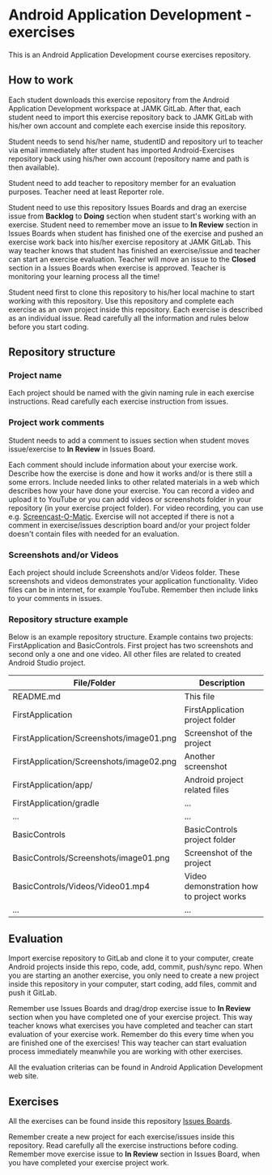 # Android Application Development - exercises
This is an Android Application Development course exercises repository.

## How to work
Each student downloads this exercise repository from the Android Application 
Development workspace at JAMK GitLab. After that, each student need to import this 
exercise repository back to JAMK GitLab with his/her own account and complete each exercise 
inside this repository.

Student needs to send his/her name, studentID and repository url to teacher via email immediately after student has imported Android-Exercises repository 
back using his/her own account (repository name and path is then available).

Student need to add teacher to repository member for an evaluation purposes. Teacher need at least Reporter role.

Student need to use this repository Issues Boards and drag an exercise issue from 
<b>Backlog</b> to <b>Doing</b> section when student start's working with an exercise. 
Student need to remember move an issue to <b>In Review</b> section in Issues Boards when student has 
finished one of the exercise and pushed an exercise work back into his/her exercise repository at JAMK GitLab. 
This way teacher knows that student has finished an exercise/issue and teacher can start an exercise evaluation. 
Teacher will move an issue to the <b>Closed</b> section in a Issues Boards when exercise is approved. 
Teacher is monitoring your learning process all the time!

Student need first to clone this repository to his/her local machine to start working with this repository. 
Use this repository and complete each exercise as an own project inside this repository.
Each exercise is described as an individual issue. 
Read carefully all the information and rules below before you start coding.

## Repository structure

### Project name
Each project should be named with the givin naming rule in each exercise instructions. 
Read carefully each exercise instruction from issues.

### Project work comments
Student needs to add a comment to issues section when student moves issue/exercise to <b>In Review</b> in Issues Board. 

Each comment should include information about your exercise work. Describe how the exercise is done and how 
it works and/or is there still a some errors. Include needed links to other related materials in a web which describes how your have done your exercise. 
You can record a video and upload it to YouTube or you can add videos or screenshots folder in your repository (in your exercise project folder). 
For video recording, you can use e.g. <a href="https://screencast-o-matic.com/" target="_blank">Screencast-O-Matic</a>. 
Exercise will not accepted if there is not a comment in exercise/issues description board and/or
your project folder doesn't contain files with needed for an evaluation.

### Screenshots and/or Videos
Each project should include Screenshots and/or Videos folder. These screenshots and videos demonstrates your application functionality. Video files can
be in internet, for example YouTube. Remember then include links to your comments in issues.

### Repository structure example
Below is an example repository structure. Example contains two projects: FirstApplication and BasicControls.
First project has two screenshots and second only a one and one video. All other files are related to created Android Studio project.

File/Folder | Description           
-------------|-------------
README.md | This file
FirstApplication | FirstApplication project folder
FirstApplication/Screenshots/image01.png | Screenshot of the project
FirstApplication/Screenshots/image02.png | Another screenshot
FirstApplication/app/ | Android project related files
FirstApplication/gradle | ... 
... | ...
BasicControls | BasicControls project folder
BasicControls/Screenshots/image01.png | Screenshot of the project
BasicControls/Videos/Video01.mp4 | Video demonstration how to project works
... | ...

## Evaluation 
Import exercise repository to GitLab and clone it to your computer, create Android projects inside this repo, code, add, commit, push/sync repo. 
When you are starting an another exercise, you only need to create a new project inside this repository in your computer, start coding, add files, 
commit and push it GitLab.

Remember use Issues Boards and drag/drop exercise issue to <b>In Review</b> section when you have completed one of your exercise project. 
This way teacher knows what exercises you have completed and teacher can start evaluation of your exercise work. Remember do this every time when 
you are finished one of the exercises! This way teacher can start evaluation process immediately meanwhile you are working with other exercises.

All the evaluation criterias can be found in Android Application Development web site.

## Exercises 
All the exercises can be found inside this repository [Issues Boards](/../boards).

Remember create a new project for each exercise/issues inside this repository. Read carefully all the exercise instructions before coding. 
Remember move exercise issue to <b>In Review</b> section in Issues Board, when you have completed your exercise project work.
